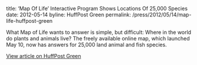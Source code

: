 title: ‘Map Of Life’ Interactive Program Shows Locations Of 25,000 Species
date: 2012-05-14
byline:  HuffPost Green
permalink: /press/2012/05/14/map-life-huffpost-green


What Map of Life wants to answer is simple, but difficult: Where in the world do plants and animals live? The freely available online map, which launched May 10, now has answers for 25,000 land animal and fish species.

[View article on HuffPost Green](http://www.huffingtonpost.com/2012/05/14/map-of-life-species-locations_n_1514976.html)
